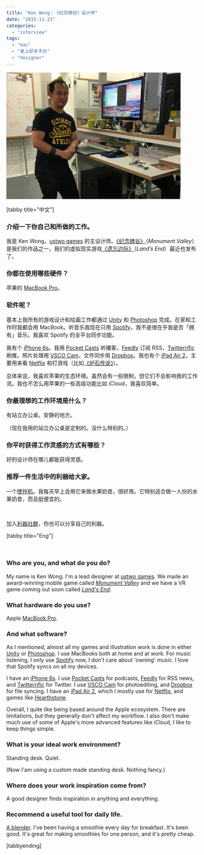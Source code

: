 ```yaml
---
title: "Ken Wong｜《纪念碑谷》设计师"
date: "2015-11-23"
categories: 
  - "interview"
tags: 
  - "mac"
  - "桌上好多手办"
  - "designer"
---
```


[![kenwong (2)](/images/kenwong-2-459x333.jpg)](https://liqi.io/wp-content/uploads/2015/11/kenwong-2.jpg)

\[tabby title="中文"\]

### 介绍一下你自己和所做的工作。

我是 Ken Wong，[ustwo games](https://ustwo.com/) 的主设计师。[《纪念碑谷》](https://ustwo.com/what-we-do/monument-valley)（_Monument Valley_）是我们的作品之一，我们的虚拟现实游戏[《遗忘边际》](https://www.landsendgame.com/)（_Land’s End_）最近也发布了。

### 你都在使用哪些硬件？

苹果的 [MacBook Pro](https://www.apple.com/cn/macbook-pro/)。

### 软件呢？

基本上我所有的游戏设计和绘画工作都通过 [Unity](https://unity3d.com/cn) 和 [Photoshop](https://www.adobe.com/content/dotcom/cn/products/photoshop.html) 完成。在家和工作时我都会用 MacBook。听音乐我现在只用 [Spotify](https://www.spotify.com/nl/)，我不是很在乎我是否「拥有」音乐。我喜欢 Spotify 的全平台同步功能。

我有个 [iPhone 6s](https://www.apple.com/cn/iphone-6s/)。我用 [Pocket Casts](https://www.shiftyjelly.com/pocketcasts) 听播客，[Feedly](https://feedly.com/i/welcome) 订阅 RSS，[Twitterrific](https://twitterrific.com/ios) 刷推。照片处理用 [VSCO Cam](https://vsco.co/vscocam)，文件同步用 [Dropbox](https://www.dropbox.com/)。我也有个 [iPad Air 2](https://www.apple.com/cn/shop/buy-ipad/ipad-air-2)，主要用来看 [Netflix](https://www.netflix.com/nl/) 和打游戏（比如[《炉石传说》](https://us.battle.net/hearthstone/en/)）。

总体来说，我喜欢苹果的生态环境。虽然会有一些限制，但它们不会影响我的工作流。我也不怎么用苹果的一些高级功能比如 iCloud，我喜欢简单。

### 你最理想的工作环境是什么？

有站立办公桌。安静的地方。

（现在我用的站立办公桌是定制的。没什么特别的。）

### 你平时获得工作灵感的方式有哪些？

好的设计师在哪儿都能获得灵感。

### 推荐一件生活中的利器给大家。

一个[搅拌机](https://www.currys.co.uk/gbuk/household-appliances/small-kitchen-appliances/food-and-drink-preparation/juicers-and-blenders/breville-vbl062-blend-active-blender-green-10024678-pdt.html)。我每天早上会用它来做水果奶昔。很好用。它特别适合做一人份的水果奶昔，而且挺便宜的。

 

加入[利器社群](https://liqi.io/community/)，你也可以分享自己的利器。

\[tabby title="Eng"\]

 

### **Who are you, and what do you do?**

My name is Ken Wong. I'm a lead designer at [ustwo games](https://ustwo.com/). We made an award-winning mobile game called _[Monument Valley](https://ustwo.com/what-we-do/monument-valley)_ and we have a VR game coming out soon called _[Land's End](https://www.landsendgame.com/)_.

### **What hardware do you use?**

Apple [MacBook Pro](https://www.apple.com/cn/macbook-pro/).

### **And what software?**

As I mentioned, almost all my games and illustration work is done in either [Unity](https://unity3d.com/cn) or [Photoshop](https://www.adobe.com/content/dotcom/cn/products/photoshop.html). I use MacBooks both at home and at work. For music listening, I only use [Spotify](https://www.spotify.com/nl/) now, I don't care about 'owning' music. I love that Spotify syncs on all my devices.

I have an [iPhone 6s](https://www.apple.com/cn/iphone-6s/). I use [Pocket Casts](https://www.shiftyjelly.com/pocketcasts) for podcasts, [Feedly](https://feedly.com/i/welcome) for RSS news, and [Twitterrific](https://twitterrific.com/ios) for Twitter. I use [VSCO Cam](https://vsco.co/vscocam) for photoediting, and [Dropbox](https://www.dropbox.com/) for file syncing. I have an [iPad Air 2](https://www.apple.com/cn/shop/buy-ipad/ipad-air-2), which I mostly use for [Netflix](https://www.netflix.com/nl/), and games like [Hearthstone](https://us.battle.net/hearthstone/en/).

Overall, I quite like being based around the Apple ecosystem. There are limitations, but they generally don't affect my workflow. I also don't make much use of some of Apple's more advanced features like iCloud, I like to keep things simple.

### **What is your ideal work environment?**

Standing desk. Quiet.

(Now I'am using a custom made standing desk. Nothing fancy.)

### **Where does your work inspiration come from?**

A good designer finds inspiration in anything and everything.

### **Recommend a useful tool for daily life.**

[A blender](https://www.currys.co.uk/gbuk/household-appliances/small-kitchen-appliances/food-and-drink-preparation/juicers-and-blenders/breville-vbl062-blend-active-blender-green-10024678-pdt.html). I've been having a smoothie every day for breakfast. It's been good. It's great for making smoothies for one person, and it's pretty cheap.

\[tabbyending\]
